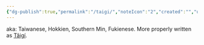 ```yaml
---
{"dg-publish":true,"permalink":"/taigi/","noteIcon":"2","created":"","updated":""}
---
```


aka: Taiwanese, Hokkien, Southern Min, Fukienese. More properly written as [Tâigí](https://en.wikipedia.org/wiki/Taiwanese_Hokkien).